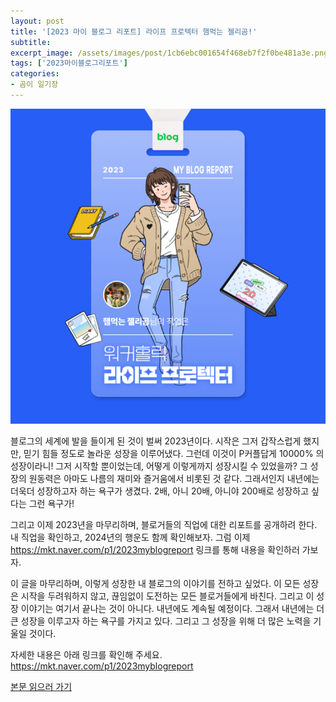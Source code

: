 ```yaml
---
layout: post
title: '[2023 마이 블로그 리포트] 라이프 프로텍터 햄먹는 젤리곰!'
subtitle: 
excerpt_image: /assets/images/post/1cb6ebc001654f468eb7f2f0be481a3e.png
tags: ['2023마이블로그리포트']
categories: 
- 곰이 일기장
---
```


![메인 이미지](/assets/images/post/1cb6ebc001654f468eb7f2f0be481a3e.png)

블로그의 세계에 발을 들이게 된 것이 벌써 2023년이다. 시작은 그저 갑작스럽게 했지만, 믿기 힘들 정도로 놀라운 성장을 이루어냈다. 그런데 이것이 P커플답게 10000% 의 성장이라니! 그저 시작할 뿐이었는데, 어떻게 이렇게까지 성장시킬 수 있었을까? 그 성장의 원동력은 아마도 나름의 재미와 즐거움에서 비롯된 것 같다. 그래서인지 내년에는 더욱더 성장하고자 하는 욕구가 생겼다. 2배, 아니 20배, 아니야 200배로 성장하고 싶다는 그런 욕구가!

그리고 이제 2023년을 마무리하며, 블로거들의 직업에 대한 리포트를 공개하려 한다. 내 직업을 확인하고, 2024년의 행운도 함께 확인해보자. 그럼 이제 https://mkt.naver.com/p1/2023myblogreport 링크를 통해 내용을 확인하러 가보자. 

이 글을 마무리하며, 이렇게 성장한 내 블로그의 이야기를 전하고 싶었다. 이 모든 성장은 시작을 두려워하지 않고, 끊임없이 도전하는 모든 블로거들에게 바친다. 그리고 이 성장 이야기는 여기서 끝나는 것이 아니다. 내년에도 계속될 예정이다. 그래서 내년에는 더 큰 성장을 이루고자 하는 욕구를 가지고 있다. 그리고 그 성장을 위해 더 많은 노력을 기울일 것이다.

자세한 내용은 아래 링크를 확인해 주세요.
https://mkt.naver.com/p1/2023myblogreport

[본문 읽으러 가기](https://m.blog.naver.com/ham_eaten_jellybear/223284685718)
